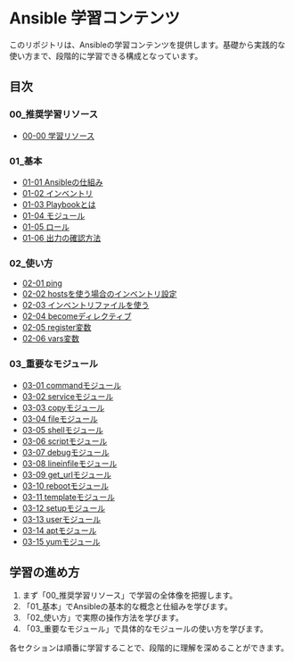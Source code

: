 # Ansible 学習コンテンツ

このリポジトリは、Ansibleの学習コンテンツを提供します。基礎から実践的な使い方まで、段階的に学習できる構成となっています。

## 目次

### 00_推奨学習リソース
- [00-00 学習リソース](00_推奨学習リソース/00-00_学習リソース.md)

### 01_基本
- [01-01 Ansibleの仕組み](01_基本/01-01_仕組み.md)
- [01-02 インベントリ](01_基本/01-02_インベントリ.md)
- [01-03 Playbookとは](01_基本/01-03_Playbookとは.md)
- [01-04 モジュール](01_基本/01-04_モジュール.md)
- [01-05 ロール](01_基本/01-05_ロール.md)
- [01-06 出力の確認方法](01_基本/01-06_出力の確認方法.md)

### 02_使い方
- [02-01 ping](02_使い方/02-01_ping.md)
- [02-02 hostsを使う場合のインベントリ設定](02_使い方/02-02_hostsを使う場合のインベントリ設定.md)
- [02-03 インベントリファイルを使う](02_使い方/02-03_インベントリファイルを使う.md)
- [02-04 becomeディレクティブ](02_使い方/02-04_becomeディレクティブ.md)
- [02-05 register変数](02_使い方/02-05_register変数.md)
- [02-06 vars変数](02_使い方/02-06_vars変数.md)

### 03_重要なモジュール
- [03-01 commandモジュール](03_重要なモジュール/03-01_commandモジュール.md)
- [03-02 serviceモジュール](03_重要なモジュール/03-02_serviceモジュール.md)
- [03-03 copyモジュール](03_重要なモジュール/03-03_copyモジュール.md)
- [03-04 fileモジュール](03_重要なモジュール/03-04_fileモジュール.md)
- [03-05 shellモジュール](03_重要なモジュール/03-05_shellモジュール.md)
- [03-06 scriptモジュール](03_重要なモジュール/03-06_scriptモジュール.md)
- [03-07 debugモジュール](03_重要なモジュール/03-07_debugモジュール.md)
- [03-08 lineinfileモジュール](03_重要なモジュール/03-08_lineinfileモジュール.md)
- [03-09 get_urlモジュール](03_重要なモジュール/03-09_get_urlモジュール.md)
- [03-10 rebootモジュール](03_重要なモジュール/03-10_rebootモジュール.md)
- [03-11 templateモジュール](03_重要なモジュール/03-11_templateモジュール.md)
- [03-12 setupモジュール](03_重要なモジュール/03-12_setupモジュール.md)
- [03-13 userモジュール](03_重要なモジュール/03-13_userモジュール.md)
- [03-14 aptモジュール](03_重要なモジュール/03-14_aptモジュール.md)
- [03-15 yumモジュール](03_重要なモジュール/03-15_yumモジュール.md)

## 学習の進め方

1. まず「00_推奨学習リソース」で学習の全体像を把握します。
2. 「01_基本」でAnsibleの基本的な概念と仕組みを学びます。
3. 「02_使い方」で実際の操作方法を学びます。
4. 「03_重要なモジュール」で具体的なモジュールの使い方を学びます。

各セクションは順番に学習することで、段階的に理解を深めることができます。 
